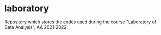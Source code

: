 # laboratory

Repository which stores the codes used during the course "Laboratory of Data Analysis", AA 2021-2022.
